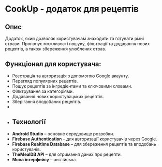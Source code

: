 # CookUp - додаток для рецептів

## Опис
Додаток, який дозволяє користувачам знаходити та готувати різні страви. Пропонує можливості пошуку, фільтрації та додавання нових рецептів, а також збереження улюблених страв.

## Функціонал для користувача:
- Реєстрація та авторизація з допомогою Google акаунту.
- Перегляд популярних рецептів.
- Пошук рецептів за інгредієнтами та ключовими словами.
- Фільтрування за категоріями.
- Додавання нових користувацьких рецептів.
- Зберігання вподобаних рецептів.
-
- ## Технології
- **Android Studio** – основне середовище розробки.
- **Firebase Authentication** – для авторизації користувачів через Google.
- **Firebase Realtime Database** – для збереження рецептів та вподобань користувачів.
- **TheMealDB API** – для отримання даних про рецепти.
- **Мова інтерфейсу** – англійська.
